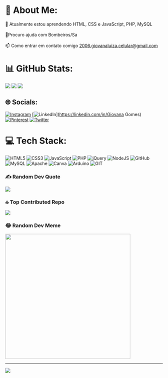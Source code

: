 # 💫 About Me:
🌱 Atualmente estou aprendendo HTML, CSS e JavaScript, PHP, MySQL<br><br>🤝Procuro ajuda com Bombeiros/Sa<br><br>📫 Como entrar em contato comigo 2006.giovanaluiza.celular@gmail.com

# 📊 GitHub Stats:
![](https://github-readme-stats.vercel.app/api?username=gomes21gi&theme=midnight-purple&hide_border=false&include_all_commits=false&count_private=false)
![](https://github-readme-streak-stats.herokuapp.com/?user=gomes21gi&theme=midnight-purple&hide_border=false)
![](https://github-readme-stats.vercel.app/api/top-langs/?username=gomes21gi&theme=midnight-purple&hide_border=false&include_all_commits=false&count_private=false&layout=compact)

## 🌐 Socials:
[![Instagram](https://img.shields.io/badge/Instagram-%23E4405F.svg?logo=Instagram&logoColor=white)](https://instagram.com/giovana_sgomes) [![LinkedIn](https://img.shields.io/badge/LinkedIn-%230077B5.svg?logo=linkedin&logoColor=white)](https://linkedin.com/in/Giovana Gomes) [![Pinterest](https://img.shields.io/badge/Pinterest-%23E60023.svg?logo=Pinterest&logoColor=white)](https://pinterest.com/giih_sgomed) [![Twitter](https://img.shields.io/badge/Twitter-%231DA1F2.svg?logo=Twitter&logoColor=white)](https://twitter.com/giovana_sgomes) 

# 💻 Tech Stack:
![HTML5](https://img.shields.io/badge/html5-%23E34F26.svg?style=flat-square&logo=html5&logoColor=white) ![CSS3](https://img.shields.io/badge/css3-%231572B6.svg?style=flat-square&logo=css3&logoColor=white) ![JavaScript](https://img.shields.io/badge/javascript-%23323330.svg?style=flat-square&logo=javascript&logoColor=%23F7DF1E) ![PHP](https://img.shields.io/badge/php-%23777BB4.svg?style=flat-square&logo=php&logoColor=white) ![jQuery](https://img.shields.io/badge/jquery-%230769AD.svg?style=flat-square&logo=jquery&logoColor=white) ![NodeJS](https://img.shields.io/badge/node.js-6DA55F?style=flat-square&logo=node.js&logoColor=white) ![GitHub](https://img.shields.io/badge/GitHub-%23121011.svg?style=flat-square&logo=github&logoColor=white) ![MySQL](https://img.shields.io/badge/mysql-%2300f.svg?style=flat-square&logo=mysql&logoColor=white) ![Apache](https://img.shields.io/badge/apache-%23D42029.svg?style=flat-square&logo=apache&logoColor=white) ![Canva](https://img.shields.io/badge/Canva-%2300C4CC.svg?style=flat-square&logo=Canva&logoColor=white) ![Arduino](https://img.shields.io/badge/-Arduino-00979D?style=flat-square&logo=Arduino&logoColor=white) ![GIT](https://img.shields.io/badge/Git-fc6d26?style=flat-square&logo=git&logoColor=white)

### ✍️ Random Dev Quote
![](https://quotes-github-readme.vercel.app/api?type=horizontal&theme=tokyonight)

### 🔝 Top Contributed Repo
![](https://github-contributor-stats.vercel.app/api?username=gomes21gi&limit=5&theme=tokyonight&combine_all_yearly_contributions=true)

### 😂 Random Dev Meme
<img src='https://randommeme-five.vercel.app/' style="height: 400px;"/>

---
[![](https://visitcount.itsvg.in/api?id=gomes21gi&icon=4&color=0)](https://visitcount.itsvg.in)

<!-- Proudly created with GPRM ( https://gprm.itsvg.in ) -->
